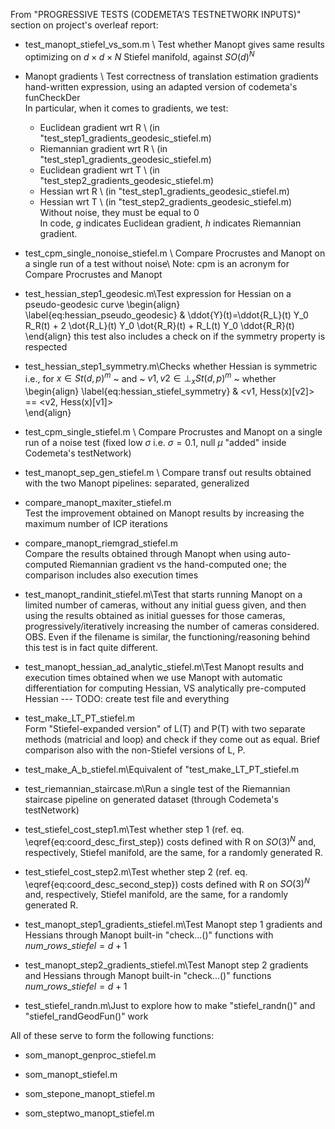 From "PROGRESSIVE TESTS (CODEMETA’S TESTNETWORK INPUTS)" section on project's overleaf report:

- test\_manopt\_stiefel\_vs\_som.m \ Test whether Manopt gives same results optimizing on $d \times d \times N$ Stiefel manifold, against $SO(d)^N$

- Manopt gradients \ Test correctness of translation estimation gradients hand-written expression, using an adapted version of codemeta's funCheckDer \
In particular, when it comes to gradients, we test:
    - Euclidean gradient wrt R \ (in "test\_step1\_gradients\_geodesic\_stiefel.m)
    - Riemannian gradient wrt R \ (in "test\_step1\_gradients\_geodesic\_stiefel.m)
    - Euclidean gradient wrt T \ (in "test\_step2\_gradients\_geodesic\_stiefel.m)
    - Hessian wrt R \ (in "test\_step1\_gradients\_geodesic\_stiefel.m)
    - Hessian wrt T \ (in "test\_step2\_gradients\_geodesic\_stiefel.m)\
Without noise, they must be equal to 0\
In code, $g$ indicates Euclidean gradient, $h$ indicates Riemannian gradient.

- test\_cpm\_single\_nonoise\_stiefel.m \ Compare Procrustes and Manopt on a single run of a test without noise\ Note: cpm is an acronym for Compare Procrustes and Manopt

- test\_hessian\_step1\_geodesic.m\Test expression for Hessian on a pseudo-geodesic curve
\begin{align} \label{eq:hessian_pseudo_geodesic}
    & \ddot{Y}(t)=\ddot{R_L}(t) Y_0 R_R(t) +  2 \dot{R_L}(t) Y_0 \dot{R_R}(t) + R_L(t) Y_0 \ddot{R_R}(t) 
\end{align}
this test also includes a check on if the symmetry property is respected

- test\_hessian\_step1\_symmetry.m\Checks whether Hessian is symmetric i.e., for $x \in St(d,p)^m$ ~ and ~ $v1, v2 \in \bot_x St(d,p)^m$ ~ whether
\begin{align} \label{eq:hessian_stiefel_symmetry}
    & <v1, Hess(x)[v2]> == <v2, Hess(x)[v1]>  
\end{align}

- test\_cpm\_single\_stiefel.m \ Compare Procrustes and Manopt on a single run of a noise test (fixed low $\sigma$ i.e. $\sigma = 0.1$, null $\mu$ "added" inside Codemeta's testNetwork)

- test\_manopt\_sep\_gen\_stiefel.m \ Compare transf out results obtained with the two Manopt pipelines: separated, generalized

- compare\_manopt\_maxiter\_stiefel.m \
Test the improvement obtained on Manopt results by increasing the maximum number of ICP iterations

- compare\_manopt\_riemgrad\_stiefel.m \
Compare the results obtained through Manopt when using auto-computed Riemannian gradient vs the hand-computed one; the comparison includes also execution times

- test\_manopt\_randinit\_stiefel.m\Test that starts running Manopt on a limited number of cameras, without any initial guess given, and then using the results obtained as initial guesses for those cameras, progressively/iteratively increasing the number of cameras considered.\
OBS. Even if the filename is similar, the functioning/reasoning behind this test is in fact quite different.

- test\_manopt\_hessian\_ad\_analytic\_stiefel.m\Test Manopt results and execution times obtained when we use Manopt with automatic differentiation for computing Hessian, VS analytically pre-computed Hessian --- TODO: create test file and everything

- test\_make\_LT\_PT\_stiefel.m\
Form "Stiefel-expanded version" of L(T) and P(T) with two separate methods (matricial and loop) and check if they come out as equal. Brief comparison also with the non-Stiefel versions of L, P.

- test\_make\_A\_b\_stiefel.m\Equivalent of "test\_make\_LT\_PT\_stiefel.m 

- test\_riemannian\_staircase.m\Run a single test of the Riemannian staircase pipeline on generated dataset (through Codemeta's testNetwork)

- test\_stiefel\_cost\_step1.m\Test whether step 1 (ref. eq. \eqref{eq:coord_desc_first_step}) costs defined with R on $SO(3)^N$ and, respectively, Stiefel manifold, are the same, for a randomly generated R.

- test\_stiefel\_cost\_step2.m\Test whether step 2 (ref. eq. \eqref{eq:coord_desc_second_step}) costs defined with R on $SO(3)^N$ and, respectively, Stiefel manifold, are the same, for a randomly generated R.

- test\_manopt\_step1\_gradients\_stiefel.m\Test Manopt step 1 gradients and Hessians through Manopt built-in "check...()" functions with $num\_rows\_stiefel = d+1$

- test\_manopt\_step2\_gradients\_stiefel.m\Test Manopt step 2 gradients and Hessians through Manopt built-in "check...()" functions $num\_rows\_stiefel = d+1$

- test\_stiefel\_randn.m\Just to explore how to make "stiefel\_randn()" and "stiefel\_randGeodFun()" work


All of these serve to form the following functions:

- som\_manopt\_genproc\_stiefel.m

- som\_manopt\_stiefel.m

- som\_stepone\_manopt\_stiefel.m

- som\_steptwo\_manopt\_stiefel.m 

